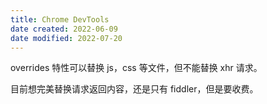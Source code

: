 ```yaml
---
title: Chrome DevTools
date created: 2022-06-09
date modified: 2022-07-20
---
```


overrides 特性可以替换 js，css 等文件，但不能替换 xhr 请求。

目前想完美替换请求返回内容，还是只有 fiddler，但是要收费。

